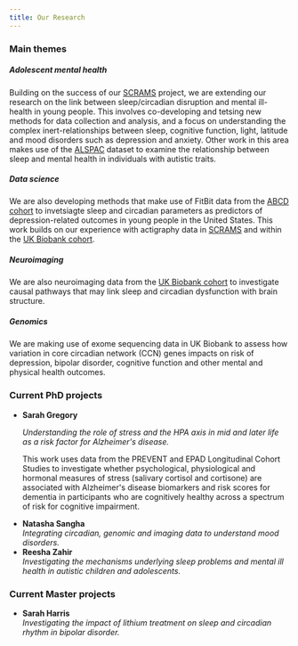 ```yaml
---
title: Our Research
---
```


<div class="row row-cols-1 row-cols-md-2">
<div class="col">

<h3> Main themes</h3>

<h5> Adolescent mental health </h5>
<p>
Building on the success of our <a href="https://scrams.sphsu.gla.ac.uk/">SCRAMS</a> project, we are extending our research on the link between sleep/circadian disruption and mental ill-health in young people. This involves co-developing and tetsing new methods for data collection and analysis, and a focus on understanding the complex inert-relationships between sleep, cognitive function, light, latitude and mood disorders such as depression and anxiety. Other work in this area makes use of the <a href="http://www.bristol.ac.uk/alspac/">ALSPAC</a> dataset to examine the relationship between sleep and mental health in individuals with autistic traits.
</p>


<h5> Data science</h5>
<p>
We are also developing methods that make use of FitBit data from the <a href="https://abcdstudy.org/">ABCD cohort</a> to invetsiagte sleep and circadian parameters as predictors of depression-related outcomes in young people in the United States. This work builds on our experience with actigraphy data in <a href="https://scrams.sphsu.gla.ac.uk/">SCRAMS</a> and within the <a href="https://www.ukbiobank.ac.uk/">UK Biobank cohort</a>.
</p>

<h5> Neuroimaging</h5>
<p>We are also neuroimaging data from the <a href="https://www.ukbiobank.ac.uk/">UK Biobank cohort</a> to investigate causal pathways that may link sleep and circadian dysfunction with brain structure.</p>

<h5> Genomics</h5>
<p>We are making use of exome sequencing data in UK Biobank to assess how variation in core circadian network (CCN) genes impacts on risk of depression, bipolar disorder, cognitive function and other mental and physical health outcomes.</p>

</div>

<div class="col">

<h3> Current PhD projects  </h3>

<ul>
<li><strong>Sarah Gregory</strong>
<p><i>Understanding the role of stress and the HPA axis in mid and later life as a risk factor for Alzheimer's disease.</i></p>
<p>This work uses data from the PREVENT and EPAD Longitudinal Cohort Studies to investigate whether psychological, physiological and hormonal measures of stress (salivary cortisol and cortisone) are associated with Alzheimer's disease biomarkers and risk scores for dementia in participants who are cognitively healthy across a spectrum of risk for cognitive impairment.</p>
</li>

<li><strong>Natasha Sangha</strong><br>  
<i>Integrating circadian, genomic and imaging data to understand mood disorders.
</i>
</li>

<li><strong>Reesha Zahir</strong><br>  
<i>
Investigating the mechanisms underlying sleep problems and mental ill health in autistic children and adolescents.
</i>
</li>
</ul>

<h3> Current Master projects </h3>
   
<ul>
<li><strong>Sarah Harris</strong><br> 
<i>Investigating the impact of lithium treatment on sleep and circadian rhythm in bipolar disorder.</i>
</li>
</ul>
   
</div>
</div>
